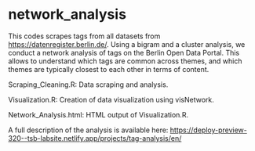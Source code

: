 # network_analysis

This codes scrapes tags from all datasets from https://datenregister.berlin.de/. Using a bigram and a cluster analysis, we conduct a network analysis of tags on the Berlin Open Data Portal. This allows to understand which tags are common across themes, and which themes are typically closest to each other in terms of content. 

Scraping_Cleaning.R: Data scraping and analysis.

Visualization.R: Creation of data visualization using visNetwork.

Network_Analysis.html: HTML output of Visualization.R.

A full description of the analysis is available here: https://deploy-preview-320--tsb-labsite.netlify.app/projects/tag-analysis/en/

